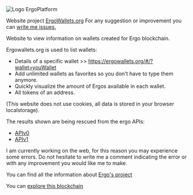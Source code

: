 <img src="https://ergoplatform.org/img/logotype_white.svg" alt="Logo ErgoPlatform">

Website project <a href="https://ergowallets.org" target=_blank>ErgoWallets.org</a> 
For any suggestion or improvement you can <a href="https://github.com/ladopixel/ergowallets/issues">write me issues.</a>

Website to view information on wallets created for Ergo blockchain.

Ergowallets.org is used to list wallets:

- Details of a specific wallet >> <a href="https://ergowallets.org/#/?wallet=youWallet">https://ergowallets.org/#/?wallet=youWallet</a>
- Add unlimited wallets as favorites so you don't have to type them anymore.
- Quickly visualize the amount of Ergos available in each wallet.
- All tokens of an address.

(This website does not use cookies, all data is stored in your browser localstorage).

The results shown are being rescued from the ergo APIs:

<ul>
  <li><a href="https://api.ergoplatform.com/api/v0/docs/" target="_blank">APIv0</a></li>
  <li><a href="https://api.ergoplatform.com/api/v1/docs/" target="_blank">APIv1</a></li>
</ul>

I am currently working on the web, for this reason you may experience some errors. Do not hesitate to write me a comment indicating the error or with any improvement you would like me to make.

You can find all the information about <a href="https://ergoplatform.org" target="_blank">Ergo's project</a>

You can <a href="https://explorer.ergoplatform.com/en/" title="Explorer Ergo blockchain">explore this blockchain</a>
